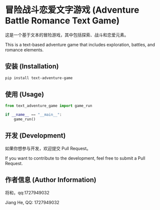 
# 冒险战斗恋爱文字游戏 (Adventure Battle Romance Text Game)

这是一个基于文本的冒险游戏，其中包括探索、战斗和恋爱元素。

This is a text-based adventure game that includes exploration, battles, and romance elements.

## 安装 (Installation)

```bash
pip install text-adventure-game
```

## 使用 (Usage)

```python
from text_adventure_game import game_run

if __name__ == "__main__":
    game_run()
```

## 开发 (Development)

如果你想参与开发，欢迎提交 Pull Request。

If you want to contribute to the development, feel free to submit a Pull Request.

## 作者信息 (Author Information)

将和，qq:1727949032

Jiang He, QQ: 1727949032
